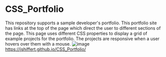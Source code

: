 # CSS_Portfolio
This repository supports a sample developer's portfolio. This portfolio site has links at the top of the page which direct the user to different sections of the page. This page uses different CSS properties to display a grid of example projects for the portfolio. The projects are responsive when a user hovers over them with a mouse.
![image](https://github.com/jshiffert/CSS_Portfolio/assets/130510457/b0a6c1d0-ebe8-404f-883b-1969a0ea7953)
https://jshiffert.github.io/CSS_Portfolio/
